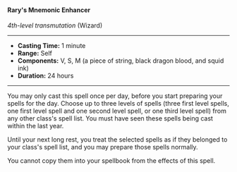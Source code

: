 #### Rary's Mnemonic Enhancer
*4th-level transmutation* (Wizard)
___
- **Casting Time:** 1 minute
- **Range:** Self
- **Components:** V, S, M (a piece of string, black dragon blood, and squid ink)
- **Duration:** 24 hours
---
You may only cast this spell once per day, before you start preparing your spells for the day. Choose up to three levels of spells (three first level spells, one first level spell and one second level spell, or one third level spell) from any other class's spell list. You must have seen these spells being cast within the last year.

Until your next long rest, you treat the selected spells as if they belonged to your class's spell list, and you may prepare those spells normally.

You cannot copy them into your spellbook from the effects of this spell.
